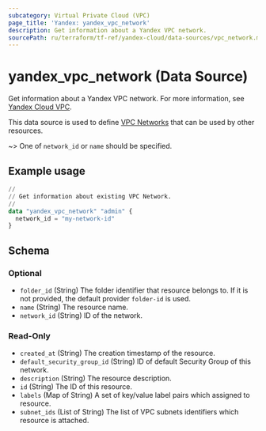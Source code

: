 ```yaml
---
subcategory: Virtual Private Cloud (VPC)
page_title: 'Yandex: yandex_vpc_network'
description: Get information about a Yandex VPC network.
sourcePath: ru/terraform/tf-ref/yandex-cloud/data-sources/vpc_network.md
---
```


# yandex_vpc_network (Data Source)

Get information about a Yandex VPC network. For more information, see [Yandex Cloud VPC](https://yandex.cloud/docs/vpc/concepts/index).

This data source is used to define [VPC Networks](https://yandex.cloud/docs/vpc/concepts/network) that can be used by other resources.

~> One of `network_id` or `name` should be specified.

## Example usage

```terraform
//
// Get information about existing VPC Network.
//
data "yandex_vpc_network" "admin" {
  network_id = "my-network-id"
}
```

<!-- schema generated by tfplugindocs -->
## Schema

### Optional

- `folder_id` (String) The folder identifier that resource belongs to. If it is not provided, the default provider `folder-id` is used.
- `name` (String) The resource name.
- `network_id` (String) ID of the network.

### Read-Only

- `created_at` (String) The creation timestamp of the resource.
- `default_security_group_id` (String) ID of default Security Group of this network.
- `description` (String) The resource description.
- `id` (String) The ID of this resource.
- `labels` (Map of String) A set of key/value label pairs which assigned to resource.
- `subnet_ids` (List of String) The list of VPC subnets identifiers which resource is attached.
